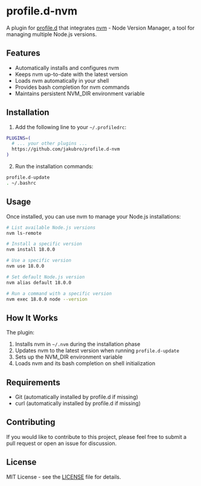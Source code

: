 # profile.d-nvm

A plugin for [profile.d](https://github.com/jakubro/profile.d) that integrates [nvm](https://github.com/nvm-sh/nvm) -
Node Version Manager, a tool for managing multiple Node.js versions.

## Features

- Automatically installs and configures nvm
- Keeps nvm up-to-date with the latest version
- Loads nvm automatically in your shell
- Provides bash completion for nvm commands
- Maintains persistent NVM_DIR environment variable

## Installation

1. Add the following line to your `~/.profiledrc`:

```bash
PLUGINS=(
  # ... your other plugins ...
  https://github.com/jakubro/profile.d-nvm
)
```

2. Run the installation commands:

```bash
profile.d-update
. ~/.bashrc
```

## Usage

Once installed, you can use nvm to manage your Node.js installations:

```bash
# List available Node.js versions
nvm ls-remote

# Install a specific version
nvm install 18.0.0

# Use a specific version
nvm use 18.0.0

# Set default Node.js version
nvm alias default 18.0.0

# Run a command with a specific version
nvm exec 18.0.0 node --version
```

## How It Works

The plugin:

1. Installs nvm in `~/.nvm` during the installation phase
2. Updates nvm to the latest version when running `profile.d-update`
3. Sets up the NVM_DIR environment variable
4. Loads nvm and its bash completion on shell initialization

## Requirements

- Git (automatically installed by profile.d if missing)
- curl (automatically installed by profile.d if missing)

## Contributing

If you would like to contribute to this project, please feel free to submit a pull request or open an issue for
discussion.

## License

MIT License - see the [LICENSE](LICENSE) file for details.
